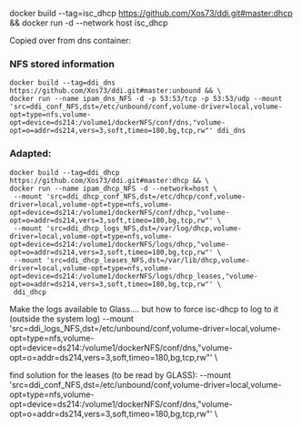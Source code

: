 docker build --tag=isc_dhcp https://github.com/Xos73/ddi.git#master:dhcp && docker run -d --network host isc_dhcp

Copied over from dns container:
### NFS stored information
```
docker build --tag=ddi_dns https://github.com/Xos73/ddi.git#master:unbound && \
docker run --name ipam_dns_NFS -d -p 53:53/tcp -p 53:53/udp --mount 'src=ddi_conf_NFS,dst=/etc/unbound/conf,volume-driver=local,volume-opt=type=nfs,volume-opt=device=ds214:/volume1/dockerNFS/conf/dns,"volume-opt=o=addr=ds214,vers=3,soft,timeo=180,bg,tcp,rw"' ddi_dns
```

### Adapted:
```
docker build --tag=ddi_dhcp https://github.com/Xos73/ddi.git#master:dhcp && \
docker run --name ipam_dhcp_NFS -d --network=host \
 --mount 'src=ddi_dhcp_conf_NFS,dst=/etc/dhcp/conf,volume-driver=local,volume-opt=type=nfs,volume-opt=device=ds214:/volume1/dockerNFS/conf/dhcp,"volume-opt=o=addr=ds214,vers=3,soft,timeo=180,bg,tcp,rw"' \
 --mount 'src=ddi_dhcp_logs_NFS,dst=/var/log/dhcp,volume-driver=local,volume-opt=type=nfs,volume-opt=device=ds214:/volume1/dockerNFS/logs/dhcp,"volume-opt=o=addr=ds214,vers=3,soft,timeo=180,bg,tcp,rw"' \
 --mount 'src=ddi_dhcp_leases_NFS,dst=/var/lib/dhcp,volume-driver=local,volume-opt=type=nfs,volume-opt=device=ds214:/volume1/dockerNFS/logs/dhcp_leases,"volume-opt=o=addr=ds214,vers=3,soft,timeo=180,bg,tcp,rw"' \
 ddi_dhcp
```
Make the logs available to Glass.... but how to force isc-dhcp to log to it (outside the system log)
--mount 'src=ddi_logs_NFS,dst=/etc/unbound/conf,volume-driver=local,volume-opt=type=nfs,volume-opt=device=ds214:/volume1/dockerNFS/conf/dns,"volume-opt=o=addr=ds214,vers=3,soft,timeo=180,bg,tcp,rw"' \

find solution for the leases (to be read by GLASS):
--mount 'src=ddi_conf_NFS,dst=/etc/unbound/conf,volume-driver=local,volume-opt=type=nfs,volume-opt=device=ds214:/volume1/dockerNFS/conf/dns,"volume-opt=o=addr=ds214,vers=3,soft,timeo=180,bg,tcp,rw"' \

